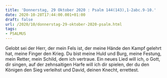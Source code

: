 ```yaml
---
title: 'Donnerstag, 29 Oktober 2020 : Psalm 144(143),1-2abc.9-10.'
date: 2020-10-28T17:44:00.001+01:00
draft: false
url: /2020/10/donnerstag-29-oktober-2020-psalm.html
tags: 
- PSALMUS
---
```


Gelobt sei der Herr, der mein Fels ist, der meine Hände den Kampf gelehrt hat, meine Finger den Krieg. Du bist meine Huld und Burg, meine Festung, mein Retter, mein Schild, dem ich vertraue. Ein neues Lied will ich, o Gott, dir singen, auf der zehnsaitigen Harfe will ich dir spielen, der du den Königen den Sieg verleihst und David, deinen Knecht, errettest.
